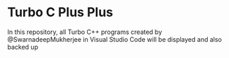 # Turbo C Plus Plus
 In this repository, all Turbo C++ programs created by @SwarnadeepMukherjee in Visual Studio Code will be displayed and also backed up
